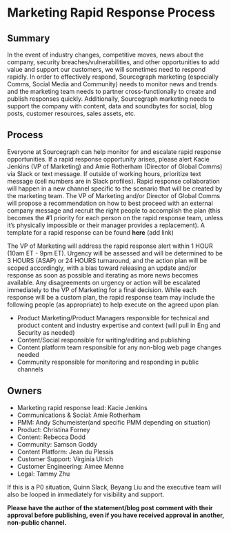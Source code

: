 # Marketing Rapid Response Process 

## Summary

In the event of industry changes, competitive moves, news about the company, security breaches/vulnerabilities, and other opportunities to add value and support our customers, we will sometimes need to respond rapidly. In order to effectively respond, Sourcegraph marketing (especially Comms, Social Media and Community) needs to monitor news and trends and the marketing team needs to partner cross-functionally to create and publish responses quickly. Additionally, Sourcegraph marketing needs to support the company with content, data and soundbytes for social, blog posts, customer resources, sales assets, etc.

## Process 

Everyone at Sourcegraph can help monitor for and escalate rapid response opportunities. If a rapid response opportunity arises, please alert Kacie Jenkins (VP of Marketing) and Amie Rotherham (Director of  Global Comms) via Slack or text message. If outside of working hours, prioritize text message (cell numbers are in Slack profiles). Rapid response collaboration will happen in a new channel specific to the scenario that will be created by the marketing team. The VP of Marketing and/or Director of Global Comms will propose a recommendation on how to best proceed with an external company message and recruit the right people to accomplish the plan (this becomes the #1 priority for each person on the rapid response team, unless it’s physically impossible or their manager provides a replacement). A template for a rapid response can be found **here** (add link)

The VP of Marketing will address the rapid response alert within 1 HOUR (10am ET - 9pm ET). Urgency will be assessed and will be determined to be 3 HOURS (ASAP) or 24 HOURS turnaround, and the action plan will be scoped accordingly, with a bias toward releasing an update and/or response as soon as possible and iterating as more news becomes available. Any disagreements on urgency or action will be escalated immediately to the VP of Marketing for a final decision.
While each response will be a custom plan, the rapid response team may include the following people (as appropriate) to help execute on the agreed upon plan:

- Product Marketing/Product Managers responsible for technical and product content and industry expertise and context (will pull in Eng and Security as needed)
- Content/Social responsible for writing/editing and publishing
- Content platform team responsible for any non-blog web page changes needed
- Community responsible for monitoring and responding in public channels

## Owners 

- Marketing rapid response lead: Kacie Jenkins
- Communications & Social: Amie Rotherham
- PMM: Andy Schumeister(and specific PMM depending on situation)
- Product: Christina Forney
- Content: Rebecca Dodd
- Community: Samson Goddy
- Content Platform: Jean du Plessis
- Customer Support: Virginia Ulrich
- Customer Engineering: Aimee Menne
- Legal: Tammy Zhu

If this is a P0 situation, Quinn Slack, Beyang Liu and the executive team will also be looped in immediately for visibility and support. 

**Please have the author of the statement/blog post comment with their approval before publishing, even if you have received approval in another, non-public channel.**

